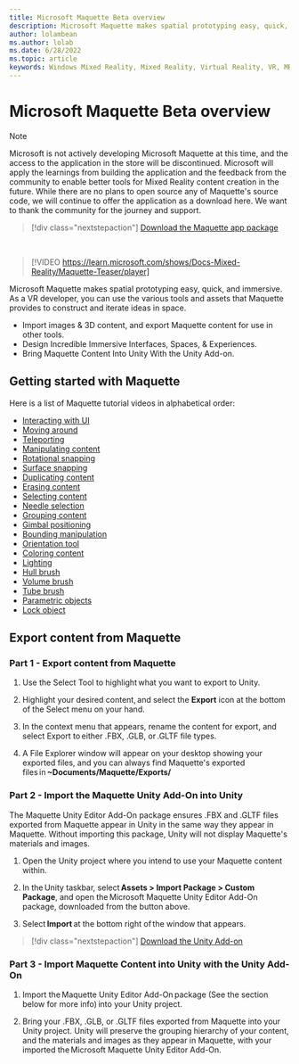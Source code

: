 ```yaml
---
title: Microsoft Maquette Beta overview
description: Microsoft Maquette makes spatial prototyping easy, quick, and immersive. Maquette provides VR developers with various tools & assets to construct & iterate ideas in space.
author: lolambean
ms.author: lolab
ms.date: 6/28/2022
ms.topic: article
keywords: Windows Mixed Reality, Mixed Reality, Virtual Reality, VR, MR, get started, setup, Mixed Reality Portal, Maquette
---
```


# Microsoft Maquette Beta overview

>[!Note]
>Microsoft is not actively developing Microsoft Maquette at this time, and the access to the application in the store will be discontinued. Microsoft will apply the learnings from building the application and the feedback from the community to enable better tools for Mixed Reality content creation in the future. While there are no plans to open source any of Maquette's source code, we will continue to offer the application as a download here. We want to thank the community for the journey and support.

   > [!div class="nextstepaction"]
   > [Download the Maquette app package](https://aka.ms/MaquetteDownloadAppPackage)

&nbsp;

> [!VIDEO https://learn.microsoft.com/shows/Docs-Mixed-Reality/Maquette-Teaser/player]

Microsoft Maquette makes spatial prototyping easy, quick, and immersive. As a VR developer, you can use the various tools and assets that Maquette provides to construct and iterate ideas in space. 

- Import images & 3D content, and export Maquette content for use in other tools. 
- Design Incredible Immersive Interfaces, Spaces, & Experiences. 
- Bring Maquette Content Into Unity With the Unity Add-on. 

## Getting started with Maquette 

Here is a list of Maquette tutorial videos in alphabetical order:

* [Interacting with UI](/shows/Docs-Mixed-Reality/Maquette-Hand-UI) 
* [Moving around](/shows/Docs-Mixed-Reality/Maquette-Swimming)
* [Teleporting](/shows/Docs-Mixed-Reality/Maquette-Teleporting)
* [Manipulating content](/shows/Docs-Mixed-Reality/Maquette-Object-Manipulation)
* [Rotational snapping](/shows/Docs-Mixed-Reality/Maquette-Rotational-Snapping)
* [Surface snapping](/shows/Docs-Mixed-Reality/Maquette-Surface-Snapping)
* [Duplicating content](/shows/Docs-Mixed-Reality/Maquette-Duplicating-Content)
* [Erasing content](/shows/Docs-Mixed-Reality/Maquette-Erasing-Content)
* [Selecting content](/shows/Docs-Mixed-Reality/Maquette-Selecting-Content)
* [Needle selection](/shows/Docs-Mixed-Reality/Maquette-Needle-Selection)
* [Grouping content](/shows/Docs-Mixed-Reality/Maquette-Grouping-Content)
* [Gimbal positioning](/shows/Docs-Mixed-Reality/Maquette-Gimbal)
* [Bounding manipulation](/shows/Docs-Mixed-Reality/Maquette-Bounding-Manipulation)
* [Orientation tool](/shows/Docs-Mixed-Reality/Maquette-Orientation-Tool)
* [Coloring content](/shows/Docs-Mixed-Reality/Maquette-Coloring-Content)
* [Lighting](/shows/Docs-Mixed-Reality/Maquette-Lighting)
* [Hull brush](/shows/Docs-Mixed-Reality/Maquette-Hull-Brush)
* [Volume brush](/shows/Docs-Mixed-Reality/Maquette-Volume-Brush)
* [Tube brush](/shows/Docs-Mixed-Reality/Maquette-Tube-Brush)
* [Parametric objects](/shows/Docs-Mixed-Reality/Maquette-Parametric-Objects)
* [Lock object](/shows/Docs-Mixed-Reality/Maquette-Lock-Object)

## Export content from Maquette

### Part 1 - Export content from Maquette

1. Use the Select Tool to highlight what you want to export to Unity. 

1. Highlight your desired content, and select the **Export** icon at the bottom of the Select menu on your hand. 

1. In the context menu that appears, rename the content for export, and select Export to either .FBX, .GLB, or .GLTF file types. 

1. A File Explorer window will appear on your desktop showing your exported files, and you can always find Maquette's exported files in **~Documents/Maquette/Exports/**

### Part 2 - Import the Maquette Unity Add-On into Unity

The Maquette Unity Editor Add-On package ensures .FBX and .GLTF files exported from Maquette appear in Unity in the same way they appear in Maquette. Without importing this package, Unity will not display Maquette's materials and images. 

1. Open the Unity project where you intend to use your Maquette content within. 

1. In the Unity taskbar, select **Assets > Import Package > Custom Package**, and open the Microsoft Maquette Unity Editor Add-On package, downloaded from the button above. 

1. Select **Import** at the bottom right of the window that appears. 

>[!div class="nextstepaction"] 
>[Download the Unity Add-on](https://aka.ms/MaquetteDownloadAddOn) 

### Part 3 - Import Maquette Content into Unity with the Unity Add-On 

1. Import the Maquette Unity Editor Add-On package (See the section below for more info) into your Unity project. 

1. Bring your .FBX, .GLB, or .GLTF files exported from Maquette into your Unity project. Unity will preserve the grouping hierarchy of your content, and the materials and images as they appear in Maquette, with your imported the Microsoft Maquette Unity Editor Add-On. 
